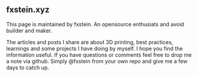 ## fxstein.xyz

This page is maintained by fxstein. An opensource enthusiats and avoid builder and maker.

The articles and posts I share are about 3D printing, best practices, learnings and some projects I have doing by myself.
I hope you find the information useful. If you have questions or comments feel free to drop me a note via github. Simply @fxstein from your own repo and give me a few days to catch up.